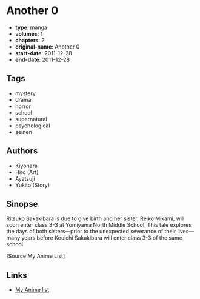 # Another 0

-   **type**: manga
-   **volumes**: 1
-   **chapters**: 2
-   **original-name**: Another 0
-   **start-date**: 2011-12-28
-   **end-date**: 2011-12-28

## Tags

-   mystery
-   drama
-   horror
-   school
-   supernatural
-   psychological
-   seinen

## Authors

-   Kiyohara
-   Hiro (Art)
-   Ayatsuji
-   Yukito (Story)

## Sinopse

Ritsuko Sakakibara is due to give birth and her sister, Reiko Mikami, will soon enter class 3-3 at Yomiyama North Middle School. This tale explores the days of both sisters—prior to the unexpected severance of their lives—many years before Kouichi Sakakibara will enter class 3-3 of the same school.

[Source My Anime List]

## Links

-   [My Anime list](https://myanimelist.net/manga/36199/Another_0)
